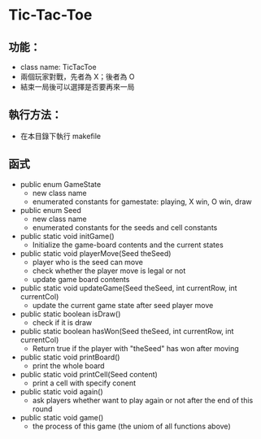 # Tic-Tac-Toe

## 功能：
* class name: TicTacToe
* 兩個玩家對戰，先者為 X；後者為 O
* 結束一局後可以選擇是否要再來一局

## 執行方法：
* 在本目錄下執行 makefile

## 函式
* public enum GameState
	- new class name
	- enumerated constants for gamestate: playing, X win, O win, draw
* public enum Seed
	 - new class name
	 - enumerated constants for the seeds and cell constants
* public static void initGame()
	- Initialize the game-board contents and the current states
* public static void playerMove(Seed theSeed)
	- player who is the seed can move
	- check whether the player move is legal or not
	- update game board contents
* public static void updateGame(Seed theSeed, int currentRow, int currentCol)
	- update the current game state after seed player move
* public static boolean isDraw()
	- check if it is draw
* public static boolean hasWon(Seed theSeed, int currentRow, int currentCol)
	- Return true if the player with "theSeed" has won after moving
* public static void printBoard() 
	- print the whole board 
* public static void printCell(Seed content)
	- print a cell with specify conent
* public static void again()
	- ask players whether want to play again or not after the end of this round
* public static void game()
	- the process of this game (the uniom of all functions above)

